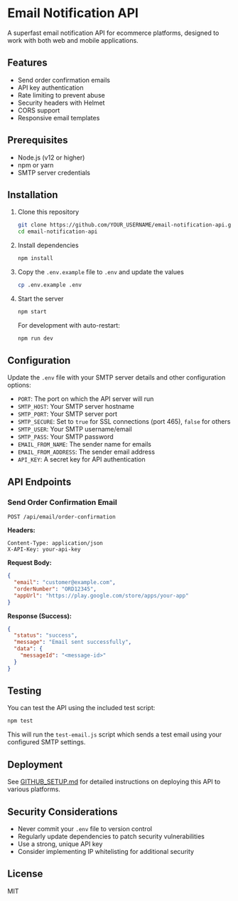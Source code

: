 # Email Notification API

A superfast email notification API for ecommerce platforms, designed to work with both web and mobile applications.

## Features

- Send order confirmation emails
- API key authentication
- Rate limiting to prevent abuse
- Security headers with Helmet
- CORS support
- Responsive email templates

## Prerequisites

- Node.js (v12 or higher)
- npm or yarn
- SMTP server credentials

## Installation

1. Clone this repository
   ```bash
   git clone https://github.com/YOUR_USERNAME/email-notification-api.git
   cd email-notification-api
   ```

2. Install dependencies
   ```bash
   npm install
   ```

3. Copy the `.env.example` file to `.env` and update the values
   ```bash
   cp .env.example .env
   ```

4. Start the server
   ```bash
   npm start
   ```

   For development with auto-restart:
   ```bash
   npm run dev
   ```

## Configuration

Update the `.env` file with your SMTP server details and other configuration options:

- `PORT`: The port on which the API server will run
- `SMTP_HOST`: Your SMTP server hostname
- `SMTP_PORT`: Your SMTP server port
- `SMTP_SECURE`: Set to `true` for SSL connections (port 465), `false` for others
- `SMTP_USER`: Your SMTP username/email
- `SMTP_PASS`: Your SMTP password
- `EMAIL_FROM_NAME`: The sender name for emails
- `EMAIL_FROM_ADDRESS`: The sender email address
- `API_KEY`: A secret key for API authentication

## API Endpoints

### Send Order Confirmation Email

```
POST /api/email/order-confirmation
```

**Headers:**
```
Content-Type: application/json
X-API-Key: your-api-key
```

**Request Body:**
```json
{
  "email": "customer@example.com",
  "orderNumber": "ORD12345",
  "appUrl": "https://play.google.com/store/apps/your-app"
}
```

**Response (Success):**
```json
{
  "status": "success",
  "message": "Email sent successfully",
  "data": {
    "messageId": "<message-id>"
  }
}
```

## Testing

You can test the API using the included test script:

```bash
npm test
```

This will run the `test-email.js` script which sends a test email using your configured SMTP settings.

## Deployment

See [GITHUB_SETUP.md](GITHUB_SETUP.md) for detailed instructions on deploying this API to various platforms.

## Security Considerations

- Never commit your `.env` file to version control
- Regularly update dependencies to patch security vulnerabilities
- Use a strong, unique API key
- Consider implementing IP whitelisting for additional security

## License

MIT